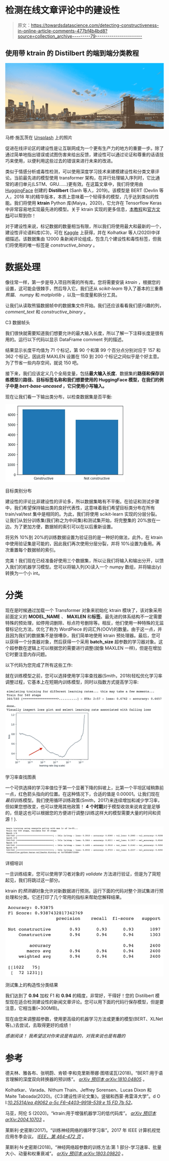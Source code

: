 # 检测在线文章评论中的建设性

> 原文：<https://towardsdatascience.com/detecting-constructiveness-in-online-article-comments-477bf4b4bd8?source=collection_archive---------79----------------------->

## 使用带 ktrain 的 Distilbert 的端到端分类教程

![](img/b1d8c538e78f78e8fb689a5c948dcab6.png)

马修·施瓦茨在 [Unsplash](https://unsplash.com?utm_source=medium&utm_medium=referral) 上的照片

促进在线评论区的建设性是让互联网成为一个更有生产力的地方的重要一步。除了通过简单地指出错误或试图伤害来给出反馈，建设性可以通过论证和尊重的话语技巧来使用，以便利用这些过去的错误来进行未来的改进。

类似于情感分析或毒性检测，可以使用深度学习技术来建模建设性和分类文章评论。当前最先进的模型使用 transformer 架构，在并行处理输入序列时，它比通常的递归单元(LSTM、GRU……)更有效。在这篇文章中，我们将使用由 [HuggingFace](https://huggingface.co/) 创建的 **Distilbert** (Sanh 等人，2019)。该模型是 BERT (Devlin 等人，2018 年)的精华版本，本质上意味着一个轻得多的模型，几乎达到类似的性能。我们将使用 **ktrain** Python 库(Maiya，2020)，它允许在 Tensorflow Keras 中非常容易地实现最先进的模型。关于 ktrain 实现的更多信息，[本教程](/ktrain-a-lightweight-wrapper-for-keras-to-help-train-neural-networks-82851ba889c)和[官方文档](https://github.com/amaiya/ktrain)可以帮到你！

对于建设性来说，标记数据的数量相当有限，所以我们将使用最大和最新的一个，建设性评论语料库(C3)，可在 [Kaggle](https://www.kaggle.com/mtaboada/c3-constructive-comments-corpus/kernels?sortBy=hotness&group=everyone&pageSize=20&datasetId=581971) 上获得，并在 Kolhatkar 等人(2020)中详细描述。该数据集由 12000 条新闻评论组成，包含几个建设性和毒性标签，但我们将使用的唯一标签是 *constructive_binary* 。

# 数据处理

像往常一样，第一步是导入项目所需的所有库。您将需要安装 *ktrain* ，根据您的设置，这可能会很棘手，然后导入它。我们还从 *scikit-learn* 导入了基本的三重奏*熊猫*、 *numpy* 和 *matplotlib* ，以及一些度量和拆分工具。

让我们从读取熊猫数据帧中的数据集文件开始。我们还应该看看我们感兴趣的列， *comment_text* 和 *constructive_binary* 。

C3 数据帧头

我们很快就需要知道我们想要允许的最大输入长度，所以了解一下注释长度是很有用的。运行以下代码以显示 DataFrame comment 列的描述。

结果显示长度平均值为 71 个标记，第 90 个和第 99 个百分点分别对应于 157 和 362 个标记，因此将 MAXLEN 设置在 150 到 200 个标记之间似乎是个好主意。为了节省一些内存空间，就说 150 吧。

接下来，我们应该定义几个全局变量，包括**最大输入长度**、数据集的**路径和保存训练模型**的**路径、**目标标签名称**和我们想要使用的 **HuggingFace 模型**，在我们的例子中是 *bert-base-uncased* ，它只使用小写输入。**

现在让我们看一下输出类分布，以检查数据集是否平衡:

![](img/5b4a7fb607970bf32b96af9f245b8f94.png)

目标类别分布

建设性的评论比非建设性的评论多，所以数据集略有不平衡。在验证和测试步骤中，我们希望保持输出类的良好代表性，这意味着我们希望目标类分布在所有 train/val/test 集中是相同的。为此，我们将使用 scikit-learn 实现的分层分裂。让我们从划分训练集(我们称之为中间集)和测试集开始，将完整集的 20%放在一边。为了更加方便，数据帧的索引可以在以后重新设置。

将另外 10%到 20%的训练数据设置为验证目的是一种好的做法，此外，在 ktrain 中使用验证集是可能的，因此我们再次使用分层分裂，并将 10%设置为备用。再次重置每个数据帧的索引。

完美！我们现在已经准备好使用三个数据集，所以让我们将输入和输出分开，以馈入我们的机器学习模型。您可以将输入列(X)读入一个 numpy 数组，并将输出(y)转换为一个小 int。

# 分类

现在是时候通过加载一个 Transformer 对象来初始化 ktrain 模块了，该对象采用前面定义的 **MODEL_NAME** 、 **MAXLEN** 和**标签**。最先进的体系结构不一定需要特殊的预处理，如停用词删除、标点符号删除等。相反，他们使用一种特殊的无监督标记化方法，优化了称为 WordPiece 的词汇外(OOV)的数量。由于这一点，并且因为我们的数据集不是很嘈杂，我们简单地使用 ktrain 预处理器。最后，您可以获得一个分类器对象，然后获得一个采用 **batch_size** 超参数的学习器对象。这个超参数在逻辑上可以根据您的需要进行调整(就像 MAXLEN 一样)，但是在增加它时要注意内存问题。

以下代码为您完成了所有这些工作:

就在训练模型之前，您可以选择使用学习率查找器(Smith，2018)轻松优化学习率调整过程，它基本上在短期内训练模型，同时以指数方式提高学习率:

![](img/be9668b622eef42b39ad72e31a92b96d.png)

学习率查找图表

一个可供选择的学习率值位于第一个显著下降的斜坡上，比第一个平坦区域稍靠前一点，红色箭头指向的位置。在这种情况下，合适的值是 0.00001。让我们现在*最后*训练模型。我们使用循环训练政策(Smith，2017)来连续增加和减少学习率，但如果您想改变，也可以使用其他政策！ **4 个时期**对于模型收敛来说肯定是足够的，但是这也可以根据您的方便进行调整(训练这样大的模型需要大量的时间和资源！).

![](img/86a710b05d6481eb9ab4cc7c1fede15d.png)

详细培训

一旦训练结束，您可以使用学习者对象的 *validate* 方法进行验证，但是为了简短起见，我们将跳过这一部分。

ktrain 的*预测器*对象允许对新数据进行预测。运行下面的代码对整个测试集进行预处理和分类。它还打印了几个常用的指标来帮助您解释结果。

![](img/2976c3d86d1c4b074035eed48d65d461.png)

测试集上的构造性分类结果

我们达到了 **0.94** 加权 F1 和 **0.94** 的精度，非常好，干得好！您的 Distilbert 模型现在适合检测建设性的新闻文章评论。您可以用下面的代码行保存模型，但是要注意，它相当重(~300MB)。

现在由您来调整超参数，使用更高级的机器学习方法或更重的模型(BERT、XLNet 等)。)去尝试，去取得更好的成绩！

*感谢阅读！* *我希望这对你来说是有益的，对我来说也是有趣的*

# 参考

德夫林、雅各布、张明蔚、肯顿·李和克里斯蒂娜·图塔诺瓦(2018)。“BERT:用于语言理解的深度双向转换器的预训练”。 [*arXiv 预印本 arXiv:1810.04805*](https://arxiv.org/abs/1810.04805) 。

Kolhatkar、Varada、Nithum Thain、Jeffrey Sorensen、Lucas Dixon 和 Maite Taboada(2020)。《C3:建设性评论文集》。竖锯和西蒙·弗雷泽大学”。d O I:[*10.25314/ea 49062 a-5c F6–4403–9918–539 e 15 FD 7b 52*](https://doi.org/10.25314/ea49062a-5cf6-4403-9918-539e15fd7b52)。

马亚，阿伦 S (2020)。“ktrain:用于增强机器学习的低代码库”。 [*arXiv 预印本 arXiv:2004.10703*](https://arxiv.org/abs/2004.10703) 。

莱斯利·史密斯(2017)。“训练神经网络的循环学习率”。2017 年 IEEE 计算机视觉应用冬季会议。 [*IEEE，第 464–472 页*](https://ieeexplore.ieee.org/abstract/document/7926641/) 。

莱斯利·N·史密斯(2018)。“神经网络超参数的训练方法:第 1 部分-学习速率、批量大小、动量和权重衰减”。 [*arXiv 预印本 arXiv:1803.09820*](https://arxiv.org/abs/1803.09820) 。